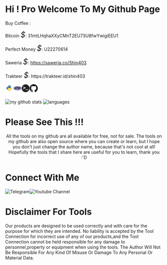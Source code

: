 <h1>Hi ! Pro Welcome To My Github Page</h1>
<!-- To Buy Coffee -->
<p align="left">
Buy Coffee :

<p>
Bitcoin <i style="font-size:24px">$</i>: 31mtLHqhaXXyCMnT2EU73U8fwYwigiEEU1 
</p>
<p>
Perfect Money <i style="font-size:24px">$</i>: U22270614
</p>
</p>
<p>

Saweria <i style="font-size:24px">$</i>: https://saweria.co/Shin403
</p>

</p>
<p>
Trakteer <i style="font-size:24px">$</i>: https://trakteer.id/shin403
</p>


</p>
<!-- - -->
<p align="left">
<img align="left" alt="Python" width="26px" src="https://raw.githubusercontent.com/github/explore/80688e429a7d4ef2fca1e82350fe8e3517d3494d/topics/python/python.png" />
<img align="left" alt="Php" width="26px" src="https://raw.githubusercontent.com/github/explore/80688e429a7d4ef2fca1e82350fe8e3517d3494d/topics/php/php.png" />
<img align="left" alt="Terminal" width="26px" src="https://raw.githubusercontent.com/github/explore/80688e429a7d4ef2fca1e82350fe8e3517d3494d/topics/terminal/terminal.png" />
<img align="left" alt="GitHub" width="26px" src="https://raw.githubusercontent.com/github/explore/78df643247d429f6cc873026c0622819ad797942/topics/github/github.png" />
</p>
<br></br>
<!-- status codes -->
<p align="left">
<img src="https://github-readme-stats.vercel.app/api/top-langs/?username=Jenderal92&layout=compact" alt="my github stats" width="420"/>&nbsp;<img src="https://github-readme-stats.vercel.app/api?username=Jenderal92&hide=css,tsql,blade,%20jupyter+notebook&langs_count=10&theme=radical&layout=compact" alt="languages" height="165">
  </p>
</a>
<!-- Please See This !!!-->
<h1>Please See This !!!</h1>
<p align="center">
All the tools on my github are all available for free, not for sale.
The tools on my github are also open source where you can create or learn, but I hope you don't just change the author name, 
because that's not cool at all! 
Hopefully the tools that I share here are useful for you to learn, thank you :'D
</p>
<!-- Connect With Me-->
<h1>Connect With Me</h1>
<p align="center">
<a href="https://t.me/Shin_code" rel="nofollow"><img align="left" alt="Telegram" src="https://camo.githubusercontent.com/cf4ed981404024c1adfc79d5575c4edf1836c4fe36b24b03383ece888cef7e29/68747470733a2f2f696d672e736869656c64732e696f2f62616467652f54656c656772616d2d3243413545303f7374796c653d666f722d7468652d6261646765266c6f676f3d74656c656772616d266c6f676f436f6c6f723d7768697465" data-canonical-src="https://img.shields.io/badge/Telegram-2CA5E0?style=for-the-badge&amp;logo=telegram&amp;logoColor=white" style="max-width: 100%;"></a>
<a href="https://m.youtube.com/channel/UCKf6FCKYuFUeG5D_SiAsQiQ/" rel="nofollow"><img align="left" alt="Youtube Channel" src="https://camo.githubusercontent.com/d79c5549652f9c7690992eb49571d216a70a480681561cbd93bfbfc77c491e54/68747470733a2f2f696d672e736869656c64732e696f2f62616467652f596f75547562652d4646303030303f7374796c653d666f722d7468652d6261646765266c6f676f3d796f7574756265266c6f676f436f6c6f723d7768697465" data-canonical-src="https://img.shields.io/badge/YouTube-FF0000?style=for-the-badge&amp;logo=youtube&amp;logoColor=white" style="max-width: 100%;"></a>
</p>
<!-- Disclaimer For Tools-->
<br><h1>Disclaimer For Tools</h1>
<p align="left">Our products are designed to be used correctly and with care for the purpose for which they are intended.
No liability is accepted by the Tool Connection for incorrect use of any of our products,and the Tool Connection cannot be held responsible for any damage to personnel,property or equipment when using the tools.
The Author Will Not Be Responsible For Any Kind Of Misuse Or Damage To Any Personal Or Material Data.</p>
